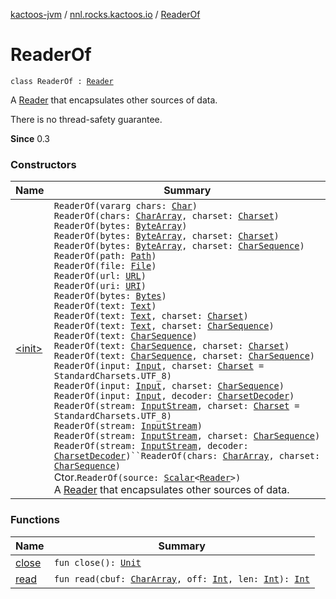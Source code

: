 [kactoos-jvm](../../index.md) / [nnl.rocks.kactoos.io](../index.md) / [ReaderOf](./index.md)

# ReaderOf

`class ReaderOf : `[`Reader`](http://docs.oracle.com/javase/8/docs/api/java/io/Reader.html)

A [Reader](http://docs.oracle.com/javase/8/docs/api/java/io/Reader.html) that encapsulates other sources of data.

There is no thread-safety guarantee.

**Since**
0.3

### Constructors

| Name | Summary |
|---|---|
| [&lt;init&gt;](-init-.md) | `ReaderOf(vararg chars: `[`Char`](https://kotlinlang.org/api/latest/jvm/stdlib/kotlin/-char/index.html)`)`<br>`ReaderOf(chars: `[`CharArray`](https://kotlinlang.org/api/latest/jvm/stdlib/kotlin/-char-array/index.html)`, charset: `[`Charset`](http://docs.oracle.com/javase/8/docs/api/java/nio/charset/Charset.html)`)`<br>`ReaderOf(bytes: `[`ByteArray`](https://kotlinlang.org/api/latest/jvm/stdlib/kotlin/-byte-array/index.html)`)`<br>`ReaderOf(bytes: `[`ByteArray`](https://kotlinlang.org/api/latest/jvm/stdlib/kotlin/-byte-array/index.html)`, charset: `[`Charset`](http://docs.oracle.com/javase/8/docs/api/java/nio/charset/Charset.html)`)`<br>`ReaderOf(bytes: `[`ByteArray`](https://kotlinlang.org/api/latest/jvm/stdlib/kotlin/-byte-array/index.html)`, charset: `[`CharSequence`](https://kotlinlang.org/api/latest/jvm/stdlib/kotlin/-char-sequence/index.html)`)`<br>`ReaderOf(path: `[`Path`](http://docs.oracle.com/javase/8/docs/api/java/nio/file/Path.html)`)`<br>`ReaderOf(file: `[`File`](http://docs.oracle.com/javase/8/docs/api/java/io/File.html)`)`<br>`ReaderOf(url: `[`URL`](http://docs.oracle.com/javase/8/docs/api/java/net/URL.html)`)`<br>`ReaderOf(uri: `[`URI`](http://docs.oracle.com/javase/8/docs/api/java/net/URI.html)`)`<br>`ReaderOf(bytes: `[`Bytes`](../../nnl.rocks.kactoos/-bytes/index.md)`)`<br>`ReaderOf(text: `[`Text`](../../nnl.rocks.kactoos/-text/index.md)`)`<br>`ReaderOf(text: `[`Text`](../../nnl.rocks.kactoos/-text/index.md)`, charset: `[`Charset`](http://docs.oracle.com/javase/8/docs/api/java/nio/charset/Charset.html)`)`<br>`ReaderOf(text: `[`Text`](../../nnl.rocks.kactoos/-text/index.md)`, charset: `[`CharSequence`](https://kotlinlang.org/api/latest/jvm/stdlib/kotlin/-char-sequence/index.html)`)`<br>`ReaderOf(text: `[`CharSequence`](https://kotlinlang.org/api/latest/jvm/stdlib/kotlin/-char-sequence/index.html)`)`<br>`ReaderOf(text: `[`CharSequence`](https://kotlinlang.org/api/latest/jvm/stdlib/kotlin/-char-sequence/index.html)`, charset: `[`Charset`](http://docs.oracle.com/javase/8/docs/api/java/nio/charset/Charset.html)`)`<br>`ReaderOf(text: `[`CharSequence`](https://kotlinlang.org/api/latest/jvm/stdlib/kotlin/-char-sequence/index.html)`, charset: `[`CharSequence`](https://kotlinlang.org/api/latest/jvm/stdlib/kotlin/-char-sequence/index.html)`)`<br>`ReaderOf(input: `[`Input`](../../nnl.rocks.kactoos/-input/index.md)`, charset: `[`Charset`](http://docs.oracle.com/javase/8/docs/api/java/nio/charset/Charset.html)` = StandardCharsets.UTF_8)`<br>`ReaderOf(input: `[`Input`](../../nnl.rocks.kactoos/-input/index.md)`, charset: `[`CharSequence`](https://kotlinlang.org/api/latest/jvm/stdlib/kotlin/-char-sequence/index.html)`)`<br>`ReaderOf(input: `[`Input`](../../nnl.rocks.kactoos/-input/index.md)`, decoder: `[`CharsetDecoder`](http://docs.oracle.com/javase/8/docs/api/java/nio/charset/CharsetDecoder.html)`)`<br>`ReaderOf(stream: `[`InputStream`](http://docs.oracle.com/javase/8/docs/api/java/io/InputStream.html)`, charset: `[`Charset`](http://docs.oracle.com/javase/8/docs/api/java/nio/charset/Charset.html)` = StandardCharsets.UTF_8)`<br>`ReaderOf(stream: `[`InputStream`](http://docs.oracle.com/javase/8/docs/api/java/io/InputStream.html)`)`<br>`ReaderOf(stream: `[`InputStream`](http://docs.oracle.com/javase/8/docs/api/java/io/InputStream.html)`, charset: `[`CharSequence`](https://kotlinlang.org/api/latest/jvm/stdlib/kotlin/-char-sequence/index.html)`)`<br>`ReaderOf(stream: `[`InputStream`](http://docs.oracle.com/javase/8/docs/api/java/io/InputStream.html)`, decoder: `[`CharsetDecoder`](http://docs.oracle.com/javase/8/docs/api/java/nio/charset/CharsetDecoder.html)`)``ReaderOf(chars: `[`CharArray`](https://kotlinlang.org/api/latest/jvm/stdlib/kotlin/-char-array/index.html)`, charset: `[`CharSequence`](https://kotlinlang.org/api/latest/jvm/stdlib/kotlin/-char-sequence/index.html)`)`<br>Ctor.`ReaderOf(source: `[`Scalar`](../../nnl.rocks.kactoos/-scalar/index.md)`<`[`Reader`](http://docs.oracle.com/javase/8/docs/api/java/io/Reader.html)`>)`<br>A [Reader](http://docs.oracle.com/javase/8/docs/api/java/io/Reader.html) that encapsulates other sources of data. |

### Functions

| Name | Summary |
|---|---|
| [close](close.md) | `fun close(): `[`Unit`](https://kotlinlang.org/api/latest/jvm/stdlib/kotlin/-unit/index.html) |
| [read](read.md) | `fun read(cbuf: `[`CharArray`](https://kotlinlang.org/api/latest/jvm/stdlib/kotlin/-char-array/index.html)`, off: `[`Int`](https://kotlinlang.org/api/latest/jvm/stdlib/kotlin/-int/index.html)`, len: `[`Int`](https://kotlinlang.org/api/latest/jvm/stdlib/kotlin/-int/index.html)`): `[`Int`](https://kotlinlang.org/api/latest/jvm/stdlib/kotlin/-int/index.html) |
